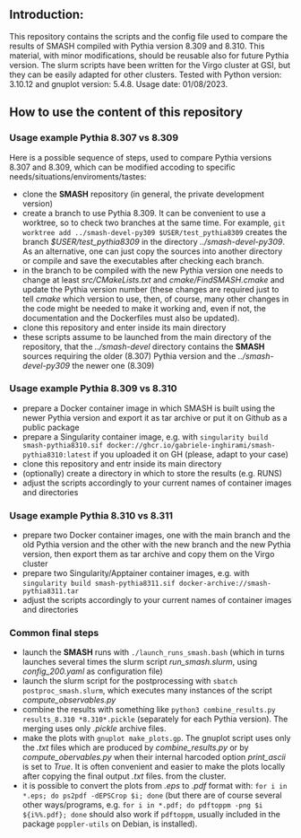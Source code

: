 ## Introduction:

This repository contains the scripts and the config file used to compare the results of SMASH compiled with Pythia version 8.309 and 8.310.
This material, with minor modifications, should be reusable also for future Pythia version.
The slurm scripts have been written for the Virgo cluster at GSI, but they can be easily adapted for other clusters.
Tested with Python version: 3.10.12 and gnuplot version: 5.4.8.
Usage date: 01/08/2023.

## How to use the content of this repository

### Usage example Pythia 8.307 vs 8.309 
Here is a possible sequence of steps, used to compare Pythia versions 8.307 and 8.309, which can be modified accoding to specific needs/situations/enviroments/tastes:
- clone the **SMASH** repository (in general, the private development version)
- create a branch to use Pythia 8.309. It can be convenient to use a worktree, so to check two branches at the same time. For example, `git worktree add ../smash-devel-py309 $USER/test_pythia8309` creates the branch _$USER/test_pythia8309_ in the directory _../smash-devel-py309_. As an alternative, one can just copy the sources into another directory or compile and save the executables after checking each branch.
- in the branch to be compiled with the new Pythia version one needs to change at least _src/CMakeLists.txt_ and _cmake/FindSMASH.cmake_ and update the Pythia version number (these changes are required just to tell _cmake_ which version to use, then, of course, many other changes in the code might be needed to make it working and, even if not, the documentation and the Dockerfiles must also be updated).
- clone this repository and enter inside its main directory
- these scripts assume to be launched from the main directory of the repository, that the _../smash-devel_ directory contains the **SMASH** sources requiring the older (8.307) Pythia version and the _../smash-devel-py309_ the newer one (8.309)

### Usage example Pythia 8.309 vs 8.310
- prepare a Docker container image in which SMASH is built using the newer Pythia version and export it as tar archive or put it on Github as a public package
- prepare a Singularity container image, e.g. with `singularity build smash-pythia8310.sif docker://ghcr.io/gabriele-inghirami/smash-pythia8310:latest` if you uploaded it on GH (please, adapt to your case)
- clone this repository and entr inside its main directory
- (optionally) create a directory in which to store the results (e.g. RUNS)
- adjust the scripts accordingly to your current names of container images and directories

### Usage example Pythia 8.310 vs 8.311
- prepare two Docker container images, one with the main branch and the old Pythia version and the other with the new branch and the new Pythia version, then export them as tar archive and copy them on the Virgo cluster
- prepare two Singularity/Apptainer container images, e.g. with `singularity build smash-pythia8311.sif docker-archive://smash-pythia8311.tar`
- adjust the scripts accordingly to your current names of container images and directories

### Common final steps
- launch the **SMASH** runs with `./launch_runs_smash.bash` (which in turns launches several times the slurm script _run_smash.slurm_, using _config_200.yaml_ as configuration file)
- launch the slurm script for the postprocessing with `sbatch postproc_smash.slurm`, which executes many instances of the script _compute_observables.py_
- combine the results with something like `python3 combine_results.py results_8.310 *8.310*.pickle` (separately for each Pythia version). The merging uses only _.pickle_ archive files.
- make the plots with `gnuplot make_plots.gp`. The gnuplot script uses only the _.txt_ files which are produced by _combine_results.py_ or by _compute_obervables.py_ when their internal harcoded option _print_ascii_ is set to _True_. It is often convenient and easier to make the plots locally after copying the final output _.txt_ files. from the cluster.
- it is possible to convert the plots from _.eps_ to _.pdf_ format with: `for i in *.eps; do ps2pdf -dEPSCrop $i; done` (but there are of course several other ways/programs, e.g. `for i in *.pdf; do pdftoppm -png $i ${i%%.pdf}; done` should also work if `pdftoppm`, usually included in the package `poppler-utils` on Debian, is installed).
